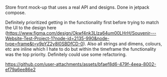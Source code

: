 ﻿Store front mock-up that uses a real API and designs. Done in jetpack compose.

Definitely prioritized getting in the functionality first before trying to match the UI to the design here (https://www.figma.com/design/Okwf4nk3Llza64um00LHrH/Souvenir---Website-Test-Project-1?node-id=2135-990&node-type=frame&t=y9pYZ2y8I0SBDfCD-0). Also all strings and dimens, colours, etc are inline which I hate to do but within the timeframe the functionality was the top priority. Definitely could use some refactoring.

https://github.com/user-attachments/assets/bfaef8d6-479f-4eea-8002-ef79a6ee86e2


